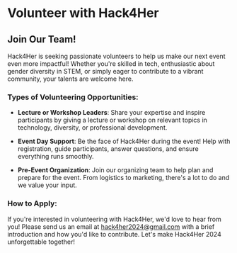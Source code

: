 # Volunteer with Hack4Her

## Join Our Team!

Hack4Her is seeking passionate volunteers to help us make our next event even more impactful! Whether you're skilled in tech, enthusiastic about gender diversity in STEM, or simply eager to contribute to a vibrant community, your talents are welcome here.

### Types of Volunteering Opportunities:

- **Lecture or Workshop Leaders**: Share your expertise and inspire participants by giving a lecture or workshop on relevant topics in technology, diversity, or professional development.

- **Event Day Support**: Be the face of Hack4Her during the event! Help with registration, guide participants, answer questions, and ensure everything runs smoothly.

- **Pre-Event Organization**: Join our organizing team to help plan and prepare for the event. From logistics to marketing, there's a lot to do and we value your input.

### How to Apply:

If you're interested in volunteering with Hack4Her, we'd love to hear from you! Please send us an email at [hack4her2024@gmail.com](mailto:hack4her2024@gmail.com) with a brief introduction and how you'd like to contribute. Let's make Hack4Her 2024 unforgettable together!

